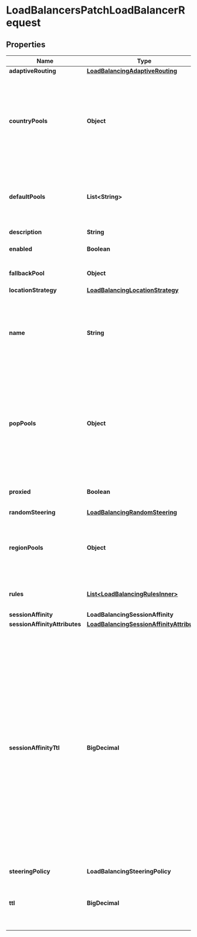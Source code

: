 

# LoadBalancersPatchLoadBalancerRequest


## Properties

| Name | Type | Description | Notes |
|------------ | ------------- | ------------- | -------------|
|**adaptiveRouting** | [**LoadBalancingAdaptiveRouting**](LoadBalancingAdaptiveRouting.md) |  |  [optional] |
|**countryPools** | **Object** | A mapping of country codes to a list of pool IDs (ordered by their failover priority) for the given country. Any country not explicitly defined will fall back to using the corresponding region_pool mapping if it exists else to default_pools. |  [optional] |
|**defaultPools** | **List&lt;String&gt;** | A list of pool IDs ordered by their failover priority. Pools defined here are used by default, or when region_pools are not configured for a given region. |  [optional] |
|**description** | **String** | Object description. |  [optional] |
|**enabled** | **Boolean** | Whether to enable (the default) this load balancer. |  [optional] |
|**fallbackPool** | **Object** | The pool ID to use when all other pools are detected as unhealthy. |  [optional] |
|**locationStrategy** | [**LoadBalancingLocationStrategy**](LoadBalancingLocationStrategy.md) |  |  [optional] |
|**name** | **String** | The DNS hostname to associate with your Load Balancer. If this hostname already exists as a DNS record in Cloudflare&#39;s DNS, the Load Balancer will take precedence and the DNS record will not be used. |  [optional] |
|**popPools** | **Object** | (Enterprise only): A mapping of Cloudflare PoP identifiers to a list of pool IDs (ordered by their failover priority) for the PoP (datacenter). Any PoPs not explicitly defined will fall back to using the corresponding country_pool, then region_pool mapping if it exists else to default_pools. |  [optional] |
|**proxied** | **Boolean** | Whether the hostname should be gray clouded (false) or orange clouded (true). |  [optional] |
|**randomSteering** | [**LoadBalancingRandomSteering**](LoadBalancingRandomSteering.md) |  |  [optional] |
|**regionPools** | **Object** | A mapping of region codes to a list of pool IDs (ordered by their failover priority) for the given region. Any regions not explicitly defined will fall back to using default_pools. |  [optional] |
|**rules** | [**List&lt;LoadBalancingRulesInner&gt;**](LoadBalancingRulesInner.md) | BETA Field Not General Access: A list of rules for this load balancer to execute. |  [optional] |
|**sessionAffinity** | **LoadBalancingSessionAffinity** |  |  [optional] |
|**sessionAffinityAttributes** | [**LoadBalancingSessionAffinityAttributes**](LoadBalancingSessionAffinityAttributes.md) |  |  [optional] |
|**sessionAffinityTtl** | **BigDecimal** | Time, in seconds, until a client&#39;s session expires after being created. Once the expiry time has been reached, subsequent requests may get sent to a different origin server. The accepted ranges per &#x60;session_affinity&#x60; policy are: - &#x60;\&quot;cookie\&quot;&#x60; / &#x60;\&quot;ip_cookie\&quot;&#x60;: The current default of 23 hours will be used unless explicitly set. The accepted range of values is between [1800, 604800]. - &#x60;\&quot;header\&quot;&#x60;: The current default of 1800 seconds will be used unless explicitly set. The accepted range of values is between [30, 3600]. Note: With session affinity by header, sessions only expire after they haven&#39;t been used for the number of seconds specified. |  [optional] |
|**steeringPolicy** | **LoadBalancingSteeringPolicy** |  |  [optional] |
|**ttl** | **BigDecimal** | Time to live (TTL) of the DNS entry for the IP address returned by this load balancer. This only applies to gray-clouded (unproxied) load balancers. |  [optional] |



